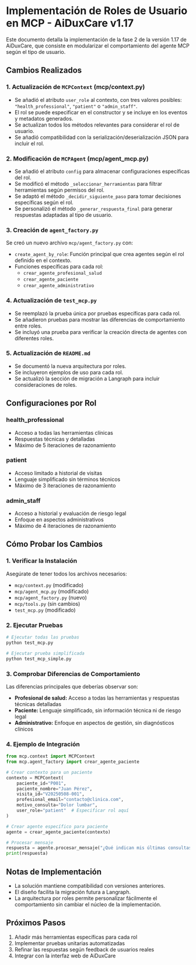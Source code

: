 # Implementación de Roles de Usuario en MCP - AiDuxCare v1.17

Este documento detalla la implementación de la fase 2 de la versión 1.17 de AiDuxCare, que consiste en modularizar el comportamiento del agente MCP según el tipo de usuario.

## Cambios Realizados

### 1. Actualización de `MCPContext` (mcp/context.py)

- Se añadió el atributo `user_role` al contexto, con tres valores posibles: `"health_professional"`, `"patient"` o `"admin_staff"`.
- El rol se puede especificar en el constructor y se incluye en los eventos y metadatos generados.
- Se actualizan todos los métodos relevantes para considerar el rol de usuario.
- Se añadió compatibilidad con la serialización/deserialización JSON para incluir el rol.

### 2. Modificación de `MCPAgent` (mcp/agent_mcp.py)

- Se añadió el atributo `config` para almacenar configuraciones específicas del rol.
- Se modificó el método `_seleccionar_herramientas` para filtrar herramientas según permisos del rol.
- Se adaptó el método `_decidir_siguiente_paso` para tomar decisiones específicas según el rol.
- Se personalizó el método `_generar_respuesta_final` para generar respuestas adaptadas al tipo de usuario.

### 3. Creación de `agent_factory.py`

Se creó un nuevo archivo `mcp/agent_factory.py` con:

- `create_agent_by_role`: Función principal que crea agentes según el rol definido en el contexto.
- Funciones específicas para cada rol:
  - `crear_agente_profesional_salud`
  - `crear_agente_paciente`
  - `crear_agente_administrativo`

### 4. Actualización de `test_mcp.py`

- Se reemplazó la prueba única por pruebas específicas para cada rol.
- Se añadieron pruebas para mostrar las diferencias de comportamiento entre roles.
- Se incluyó una prueba para verificar la creación directa de agentes con diferentes roles.

### 5. Actualización de `README.md`

- Se documentó la nueva arquitectura por roles.
- Se incluyeron ejemplos de uso para cada rol.
- Se actualizó la sección de migración a Langraph para incluir consideraciones de roles.

## Configuraciones por Rol

### health_professional
- Acceso a todas las herramientas clínicas
- Respuestas técnicas y detalladas
- Máximo de 5 iteraciones de razonamiento

### patient
- Acceso limitado a historial de visitas
- Lenguaje simplificado sin términos técnicos
- Máximo de 3 iteraciones de razonamiento

### admin_staff
- Acceso a historial y evaluación de riesgo legal
- Enfoque en aspectos administrativos
- Máximo de 4 iteraciones de razonamiento

## Cómo Probar los Cambios

### 1. Verificar la Instalación

Asegúrate de tener todos los archivos necesarios:
- `mcp/context.py` (modificado)
- `mcp/agent_mcp.py` (modificado)
- `mcp/agent_factory.py` (nuevo)
- `mcp/tools.py` (sin cambios)
- `test_mcp.py` (modificado)

### 2. Ejecutar Pruebas

```bash
# Ejecutar todas las pruebas
python test_mcp.py

# Ejecutar prueba simplificada
python test_mcp_simple.py
```

### 3. Comprobar Diferencias de Comportamiento

Las diferencias principales que deberías observar son:

- **Profesional de salud:** Acceso a todas las herramientas y respuestas técnicas detalladas
- **Paciente:** Lenguaje simplificado, sin información técnica ni de riesgo legal
- **Administrativo:** Enfoque en aspectos de gestión, sin diagnósticos clínicos

### 4. Ejemplo de Integración

```python
from mcp.context import MCPContext
from mcp.agent_factory import crear_agente_paciente

# Crear contexto para un paciente
contexto = MCPContext(
    paciente_id="P001",
    paciente_nombre="Juan Pérez",
    visita_id="V20250508-001",
    profesional_email="contacto@clinica.com",
    motivo_consulta="Dolor lumbar",
    user_role="patient"  # Especificar rol aquí
)

# Crear agente específico para paciente
agente = crear_agente_paciente(contexto)

# Procesar mensaje
respuesta = agente.procesar_mensaje("¿Qué indican mis últimas consultas?")
print(respuesta)
```

## Notas de Implementación

- La solución mantiene compatibilidad con versiones anteriores.
- El diseño facilita la migración futura a Langraph.
- La arquitectura por roles permite personalizar fácilmente el comportamiento sin cambiar el núcleo de la implementación.

## Próximos Pasos

1. Añadir más herramientas específicas para cada rol
2. Implementar pruebas unitarias automatizadas
3. Refinar las respuestas según feedback de usuarios reales
4. Integrar con la interfaz web de AiDuxCare 